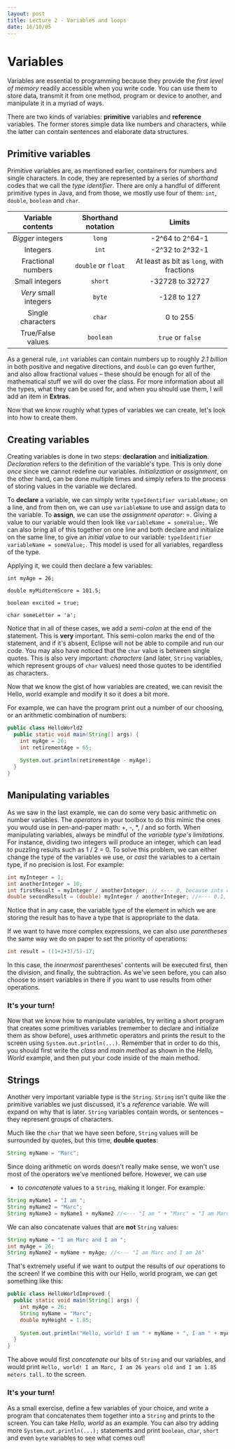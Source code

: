 ```yaml
---
layout: post
title: Lecture 2 - Variables and loops
date: 16/10/05
---
```


# Variables

Variables are essential to programming because they provide the _first level of memory_ readily accessible when you write code.
You can use them to store data, transmit it from one method, program or device to another, and manipulate it in a myriad of ways.

There are two kinds of variables: __primitive__ variables and __reference__ variables. The former stores simple data like numbers and
characters, while the latter can contain sentences and elaborate data structures. 

## Primitive variables

Primitive variables are, as mentioned earlier, containers for numbers and single characters. In code, they are represented by a series of 
_shorthand_ codes that we call the _type identifier_. There are only a handful of different primitive types in Java, and from those, we
mostly use four of them: `int`, `double`, `boolean` and `char`.

Variable contents | Shorthand notation | Limits
:------:|:------:|:------:
_Bigger_ integers | `long` | -2^64 to 2^64-1
Integers | `int` | -2^32 to 2^32-1
Fractional numbers | `double` or `float` | At least as bit as `long`, with fractions
Small integers | `short` | -32728 to 32727
_Very_ small integers | `byte` | -128 to 127
Single characters | `char` | 0 to 255
True/False values | `boolean` | `true` or `false`

As a general rule, `int` variables can contain numbers up to roughly _2.1 billion_ in both positive and negative directions, and 
`double` can go even further, and also allow fractional values – these should be enough for all of the mathematical stuff
we will do over the class. For more information about all the types, what they can be used for, and when you should use them, I will add an
item in __Extras__.

Now that we know roughly what types of variables we can create, let's look into how to create them.

## Creating variables

Creating variables is done in two steps: __declaration__ and __initialization__. _Declaration_ refers to the definition of the variable's
type. This is only done _once_ since we cannot redefine our variables. _Initialization_ or _assignment_, on the other hand, can be done
multiple times and simply refers to the process of storing values in the variable we declared.

To __declare__ a variable, we can simply write `typeIdentifier variableName;` on a line, and from then on, we can use `variableName` to use 
and assign data to the variable. To __assign__, we can use the _assignment operator_: =. Giving a value to our variable would then look like
`variableName = someValue;`. We can also bring all of this together on one line and both declare and initialize on the same line, to give an 
_initial value_ to our variable: `typeIdentifier variableName = someValue;`. This model is used for all variables, regardless of the type.

Applying it, we could then declare a few variables:

`int myAge = 26;`

`double myMidtermScore = 101.5;`

`boolean excited = true;`

`char someLetter = 'a';`

Notice that in all of these cases, we add a _semi-colon_ at the end of the statement. This is __very__ important. This semi-colon 
marks the end of the statement, and if it's absent, Eclipse will not be able to compile and run our code. You may also have noticed that the `char` value is between single quotes.
This is also very important: _characters_ (and later, `String` variables, which represent groups of `char` values) need those quotes 
to be identified as characters.

Now that we know the gist of how variables are created, we can revisit the Hello, world example and modify it so it does a bit more.

For example, we can have the program print out a number of our choosing, or an arithmetic combination of numbers:

```java
public class HelloWorld2
  public static void main(String[] args) {
    int myAge = 26;
    int retirementAge = 65;
    
    System.out.println(retirementAge - myAge);
  }
}
```

## Manipulating variables

As we saw in the last example, we can do some very basic arithmetic on number variables. The _operators_ in your toolbox to do this 
mimic the ones you would use in pen-and-paper math: +, -, *, / and so forth. When manipulating variables, always be mindful of the _variable type's limitations_.
For instance, dividing two integers will produce an integer, which can lead to puzzling results such as 1 / 2 = 0. To solve this problem,
we can either change the type of the variables we use, or _cast_ the variables to a certain type, if no precision is lost. For example:

```java
int myInteger = 1;
int anotherInteger = 10;
int firstResult = myInteger / anotherInteger; // <--- 0, because ints do not allow fractional numbers
double secondResult = (double) myInteger / anotherInteger; //<--- 0.1, because doubles allow fractional numbers
```

Notice that in any case, the variable type of the element in which we are storing the result has to have a type that is appropriate to
the data.

If we want to have more complex expressions, we can also use _parentheses_ the same way we do on paper to set the priority of operations:

```java
int result = ((1+2+3)/5)-17;
```

In this case, the _innermost_ parentheses' contents will be executed first, then the division, and finally, the subtraction. As we've seen before, you can also choose to insert variables in there if you want to use results from other operations.

### It's your turn!

Now that we know how to manipulate variables, try writing a short program that creates some primitives variables (remember to declare and initialize them as show before), uses arithmetic operators and prints the result to the screen using `System.out.println(...)`. Remember that in order to do this, you should first write the _class_ and _main method_ as shown in the _Hello, World_ example, and then put your code inside of the main method.

## Strings

Another very important variable type is the `String`. `String` isn't quite like the primitive variables we just discussed, it's a _reference_ variable. 
We will expand on why that is later. `String` variables contain words, or sentences – they represent groups of characters.

Much like the `char` that we have seen before, `String` values will be surrounded by quotes, but this time, __double quotes__:

```java
String myName = "Marc";
```

Since doing arithmetic on words doesn't really make sense, we won't use most of the operators we've mentioned before. However, we can use 
+ to _concatenate_ values to a `String`, making it longer. For example:

```java
String myName1 = "I am ";
String myName2 = "Marc";
String myName3 = myName1 + myName2 //<--- "I am " + "Marc" = "I am Marc"
```

We can also concatenate values that are __not__ `String` values:

```java
String myName = "I am Marc and I am ";
int myAge = 26;
String myName2 = myName + myAge; //<--- "I am Marc and I am 26"
```

That's extremely useful if we want to output the results of our operations to the screen! If we combine this with our Hello, world program,
we can get something like this:

```java
public class HelloWorldImproved {
  public static void main(String[] args) {
    int myAge = 26;
    String myName = "Marc";
    double myHeight = 1.85;
    
    System.out.println("Hello, world! I am " + myName + ", I am " + myAge + " years old and I am " + myHeight + " meters tall.");
  }
}
```

The above would first _concatenate_ our bits of `String` and our variables, and would print `Hello, world! I am Marc, I am 26 years old and I am 1.85 meters tall.` to the screen.

### It's your turn!

As a small exercise, define a few variables of your choice, and write a program that concatenates them together into a `String` and prints to the screen. You can take _Hello, world_ as an example.
You can also try adding more `System.out.println(...);` statements and print `boolean`, `char`, `short` and even `byte` variables to see what comes out!

